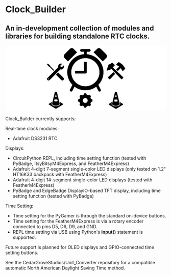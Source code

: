 # Clock_Builder
 
## An in-development collection of modules and libraries for building standalone RTC clocks.

![Clock_Builder](https://github.com/CedarGroveStudios/Clock_Builder/blob/master/clock_builder.png)

Clock_Builder currently supports:

Real-time clock modules:
- Adafruit DS3231 RTC

Displays:
- CircuitPython REPL, including time setting function (tested with PyBadge, ItsyBitsyM4Express, and FeatherM4Express)
- Adafruit 4-digit 7-segment single-color LED displays (only tested on 1.2" HT16K33 backpack with FeatherM4Express)
- Adafruit 4-digit 14-segment single-color LED displays (tested with FeatherM4Express)
- PyBadge and EdgeBadge DisplayIO-based TFT display, including time setting function (tested with PyBadge)

Time Setting:
- Time setting for the PyGamer is through the standard on-device buttons. 
- Time setting for the FeatherM4Express is via a rotary encoder connected to pins D5, D6, D9, and GND. 
- REPL time setting via USB using Python's __input()__ statement is supported.

Future support is planned for OLED displays and GPIO-connected time setting buttons.

See the CedarGroveStudios/Unit_Converter repository for a compatible automatic North American Daylight Saving Time method.
 
